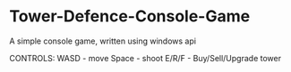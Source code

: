 # Tower-Defence-Console-Game
A simple console game, written using windows api

CONTROLS:
WASD - move
Space - shoot
E/R/F - Buy/Sell/Upgrade tower
